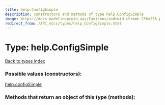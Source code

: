 ```yaml
---
title: help.ConfigSimple
description: constructors and methods of type help.ConfigSimple
image: https://docs.madelineproto.xyz/favicons/android-chrome-256x256.png
redirect_from: /API_docs/types/help_ConfigSimple.html
---
```

# Type: help.ConfigSimple  
[Back to types index](index.md)



### Possible values (constructors):

[help.configSimple](../constructors/help.configSimple.md)  



### Methods that return an object of this type (methods):



